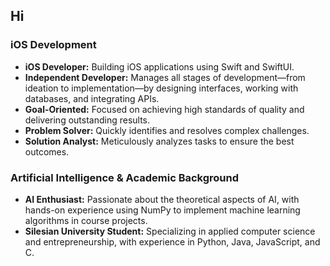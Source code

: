 ## Hi

### iOS Development
- **iOS Developer:** Building iOS applications using Swift and SwiftUI.
- **Independent Developer:** Manages all stages of development—from ideation to implementation—by designing interfaces, working with databases, and integrating APIs.
- **Goal-Oriented:** Focused on achieving high standards of quality and delivering outstanding results.
- **Problem Solver:** Quickly identifies and resolves complex challenges.
- **Solution Analyst:** Meticulously analyzes tasks to ensure the best outcomes.

### Artificial Intelligence & Academic Background
- **AI Enthusiast:** Passionate about the theoretical aspects of AI, with hands-on experience using NumPy to implement machine learning algorithms in course projects.
- **Silesian University Student:** Specializing in applied computer science and entrepreneurship, with experience in Python, Java, JavaScript, and C.
